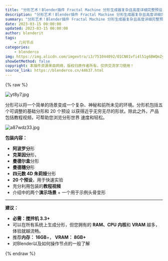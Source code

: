 ```yaml
---
title: "分形艺术！Blender插件 Fractal Machine 分形生成器复杂且高度详细完整预设 Fractal Machine1.4"
description: "分形艺术！Blender插件 Fractal Machine 分形生成器复杂且高度详细完整预设 Fractal Machine1.4"
summary: "分形艺术！Blender插件 Fractal Machine 分形生成器复杂且高度详细完整预设 Fractal Machine1.4"
date: 2023-03-15 00:00:00
updated: 2023-03-15 00:00:00
author: blenderit
tags: 
    - 几何节点
categories:
    - blenderco
img: https://img.alicdn.com/imgextra/i3/751044092/O1CN01vfi4l51g6BWQmZyqq_!!751044092.jpg
showGetMethod: false
copyright: 本插件资源来自网络，版权归原作者所有，仅供交流学习使用！
source_link: https://blenderco.cn/44637.html
---
```


{% raw %}
<p><img src="https://img.alicdn.com/imgextra/i3/751044092/O1CN01vfi4l51g6BWQmZyqq_!!751044092.jpg" alt="yt8y7.jpg "></p><p>分形可以将一个简单的场景变成一个复杂、神秘和前所未见的环境。分形机包括五个可调整的基础分形和 20 个预设 以获得近乎无穷无尽的形状。除此之外，产品 包括教程视频，可帮助您浏览分形世界 速度和轻松。</p><p><img src="https://img.alicdn.com/imgextra/i2/751044092/O1CN01uXgzLt1g6BWU1DzcQ_!!751044092.jpg" alt="a87wdz33.jpg "></p><p><strong>包装内容：</strong></p><ul>
<li><strong>阿波罗分</strong>形</li>
<li><strong>克莱因分</strong>形，</li>
<li><strong>曼德尔盒</strong>分形</li>
<li><strong>曼德穗分</strong>形</li>
<li><strong>四元数 4D 朱莉娅</strong>分形</li>
<li><strong>20 个预设</strong>，用于快速实验</li>
<li>充分利用包装的<strong>教程视频</strong></li>
<li>介绍中的两个<strong>演示场景</strong> + 一个用于示例头骨变形</li>
</ul><hr><p><strong>建议：</strong></p><ul>
<li><strong>必需：搅拌机 3.3+</strong></li>
<li>可以在所有系统上生成分形，但您拥有的 <strong>RAM、</strong><strong>CPU 内核</strong>和 <strong>VRAM</strong> 越多，体验就越流畅。</li>
<li>推荐<strong>内存： 16GB</strong>+， <strong>VRAM： 8GB+</strong></li>
<li>对Blender以及如何操作节点的一般了解</li>
</ul>
<div style="display: none">blenderco</div>
{% endraw %}